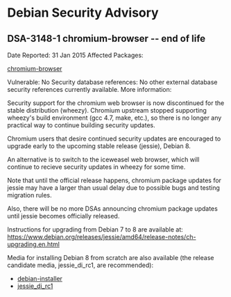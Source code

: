 
Debian Security Advisory
========================


DSA-3148-1 chromium-browser -- end of life
------------------------------------------



Date Reported:
31 Jan 2015
Affected Packages:

[chromium-browser](https://packages.debian.org/src:chromium-browser)

Vulnerable:
No
Security database references:
No other external database security references currently available.
More information:

Security support for the chromium web browser is now discontinued
for the stable distribution (wheezy). Chromium upstream stopped
supporting wheezy's build environment (gcc 4.7, make, etc.), so
there is no longer any practical way to continue building security
updates.


Chromium users that desire continued security updates are encouraged
to upgrade early to the upcoming stable release (jessie), Debian 8.


An alternative is to switch to the iceweasel web browser, which will
continue to recieve security updates in wheezy for some time.


Note that until the official release happens, chromium package updates
for jessie may have a larger than usual delay due to possible bugs and
testing migration rules.


Also, there will be no more DSAs announcing chromium package updates
until jessie becomes officially released.


Instructions for upgrading from Debian 7 to 8 are available at:
<https://www.debian.org/releases/jessie/amd64/release-notes/ch-upgrading.en.html>


Media for installing Debian 8 from scratch are also available
(the release candidate media, jessie\_di\_rc1, are recommended):


* [debian-installer](https://www.debian.org/devel/debian-installer)
* [jessie\_di\_rc1](https://cdimage.debian.org/cdimage/jessie_di_rc1)





